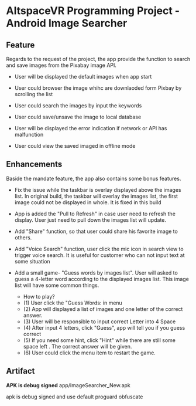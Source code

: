 # AltspaceVR Programming Project - Android Image Searcher




## Feature

Regards to the request of the project, the app provide the function to search and save images from the Pixabay image API.

- User will be displayed the default images when app start

- User could browser the image whihc are downlaoded form Pixbay by scrolling the list

- User could search the images by input the keywords

- User could save/unsave the image to local database

- User will be displayed the error indication if network or API has malfunction

- User could view the saved imaged in offline mode



## Enhancements

Baside the mandate feature, the app also contains some bonus features. 


- Fix the issue while the taskbar is overlay displayed above the images list. In original build, the taskbar will overlay the images list, the first image could not be displayed in whole. It is fixed in this build

- App is added the "Pull to Refresh" in case user need to refresh the display. User just need to pull down the images list will update.

- Add "Share" function, so that user could share his favorite image to others.

- Add "Voice Search" function, user click the mic icon in search view to trigger voice search. It is useful for customer who can not input text at some situation

- Add a small game- "Guess words by images list". User will asked to guess a 4-letter word according to the displayed images list. This image list will have some common things.

	*	How to play?
	* (1) User click the "Guess Words: in menu
	* (2) App will displayed a list of images and one letter of the correct answer.
	* (3) User will be responsible to input correct 			Letter into 4 Space	
	* (4) After input 4 letters, click "Guess", app will tell you if you guess correct
	* (5) If you need some hint, click "Hint" while there are still some space left . The correct answer will be given.
	* (6) User could click the menu item to restart the game.



## Artifact


**APK is debug signed**
app/ImageSearcher_New.apk

apk is debug signed and use default proguard obfuscate




